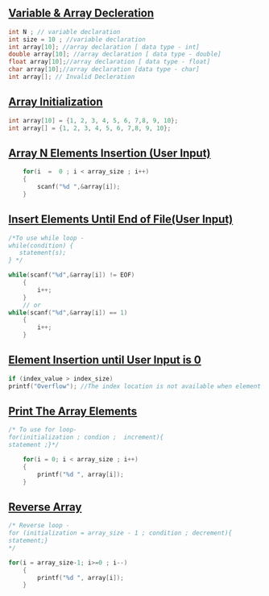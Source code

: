 
## [Variable & Array Decleration](../lab1/6.c)
```c
int N ; // variable declaration
int size = 10 ; //variable declaration
int array[10]; //array declaration [ data type - int]
double array[10]; //array declaration [ data type - double]
float array[10];//array declaration [ data type - float]
char array[10];//array declaration [data type - char]
int array[]; // Invalid Decleration
```

## [Array Initialization](../lab1/4.c)
```c
int array[10] = {1, 2, 3, 4, 5, 6, 7,8, 9, 10};
int array[] = {1, 2, 3, 4, 5, 6, 7,8, 9, 10};
```

## [Array N Elements Insertion (User Input)](../lab1/1.c)
```c
    for(i  =  0 ; i < array_size ; i++)
    {
        scanf("%d ",&array[i]);
    }
```
## [Insert Elements Until End of File(User Input)](../lab1/2.c)
```c
/*To use while loop -
while(condition) {
   statement(s);
} */

while(scanf("%d",&array[i]) != EOF)
    {
        i++;
    }
    // or
while(scanf("%d",&array[i]) == 1)
    {
        i++;
    }
```
## [Element Insertion until User Input is 0](../lab1/3.c)
```c
if (index_value > index_size)
printf("Overflow"); //The index location is not available when element accessing become out of bound.
```
## [Print The Array Elements](../lab1/5.c)
```c
/* To use for loop- 
for(initialization ; condion ;  increment){
statement ;}*/

    for(i = 0; i < array_size ; i++)
    {
        printf("%d ", array[i]);
    }
```

## [Reverse Array](../lab1/7.c)
```c
/* Reverse loop -
for (initialization = array_size - 1 ; condition ; decrement){
statement;}
*/ 

for(i = array_size-1; i>=0 ; i--)
    {
        printf("%d ", array[i]);
    }
```



